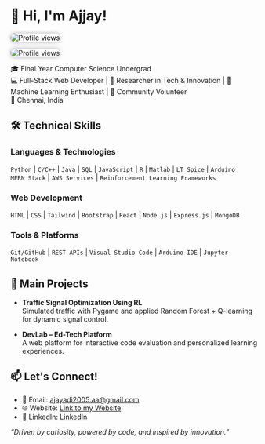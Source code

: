 # 👋 Hi, I'm Ajjay!
<img 
  src="https://img.shields.io/badge/Profile%20Views-1234-7bb4d4?style=for-the-badge&labelColor=7bb4d4&color=7bb4d4&logoColor=black&label=PROFILE%20VIEWS&logo=github"
  alt="Profile views"
  style="border-radius: 8px; box-shadow: 0 0 10px rgba(0,0,0,0.3); color: black;"
/>


<img 
  src="https://komarev.com/ghpvc/?username=ajjay0604&label=PROFILE+VIEWS&color=7bb4d4&labelColor=7bb4d4&style=for-the-badge&labelColor=7bb4d4" 
  alt="Profile views"
  style="border-radius: 8px; box-shadow: 0 0 10px rgba(0,0,0,0.3); filter: invert(0%);"
/>



🎓 Final Year Computer Science Undergrad  
💻 Full-Stack Web Developer | 🔬 Researcher in Tech & Innovation |
🧠 Machine Learning Enthusiast | 🤝 Community Volunteer  
📍 Chennai, India



## 🛠️ Technical Skills

### Languages & Technologies
`Python` | `C/C++` | `Java` | `SQL` | `JavaScript` | `R` | `Matlab` | `LT Spice` | `Arduino`  
`MERN Stack` | `AWS Services` | `Reinforcement Learning Frameworks`

### Web Development
`HTML` | `CSS` | `Tailwind` | `Bootstrap` | `React` | `Node.js` | `Express.js` | `MongoDB`

### Tools & Platforms
`Git/GitHub` | `REST APIs` | `Visual Studio Code` | `Arduino IDE` | `Jupyter Notebook`

## 🚀 Main Projects

- **Traffic Signal Optimization Using RL**  
  Simulated traffic with Pygame and applied Random Forest + Q-learning for dynamic signal control.

- **DevLab – Ed-Tech Platform**  
  A web platform for interactive code evaluation and personalized learning experiences.


## 📫 Let's Connect!

- 📧 Email: [ajayadi2005.aa@gmail.com](mailto:ajayadi2005.aa@gmail.com)  
- 🌐 Website: [Link to my Website](https://ajjay0604.github.io/Web_Profile)  
- 🔗 LinkedIn: [LinkedIn](https://www.linkedin.com/in/ajjay-adhithya-v-218716272/)



_“Driven by curiosity, powered by code, and inspired by innovation.”_





